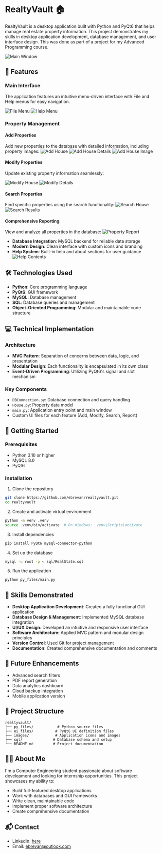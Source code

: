 # RealtyVault 🏠

RealtyVault is a desktop application built with Python and PyQt6 that helps manage real estate property information. This project demonstrates my skills in desktop application development, database management, and user interface design. This was done as part of a project for my Advanced Programming course.

![Main Window](screenshots/main_window.png)

## 🚀 Features

### Main Interface
The application features an intuitive menu-driven interface with File and Help menus for easy navigation.

![File Menu](screenshots/file_menu.png) ![Help Menu](screenshots/help_menu_1.png)

### Property Management

#### Add Properties
Add new properties to the database with detailed information, including property images:
![Add House](screenshots/add_house_1.png) ![Add House Details](screenshots/add_house_2.png) ![Add House Image](screenshots/add_house_3.png)

#### Modify Properties
Update existing property information seamlessly:

![Modify House](screenshots/modify_house_1.png) ![Modify Details](screenshots/modify_house_2.png)

#### Search Properties
Find specific properties using the search functionality:
![Search House](screenshots/search_house_1.png) ![Search Results](screenshots/search_house_2.png)

#### Comprehensive Reporting
View and analyze all properties in the database:
![Property Report](screenshots/report.png)

- **Database Integration**: MySQL backend for reliable data storage
- **Modern Design**: Clean interface with custom icons and branding
- **Help System**: Built-in help and about sections for user guidance
  ![Help Contents](screenshots/help_menu_2.png)

## 🛠️ Technologies Used

- **Python**: Core programming language
- **PyQt6**: GUI framework
- **MySQL**: Database management
- **SQL**: Database queries and management
- **Object-Oriented Programming**: Modular and maintainable code structure

## 💻 Technical Implementation

### Architecture
- **MVC Pattern**: Separation of concerns between data, logic, and presentation
- **Modular Design**: Each functionality is encapsulated in its own class
- **Event-Driven Programming**: Utilizing PyQt6's signal and slot mechanism

### Key Components
- `DBConnection.py`: Database connection and query handling
- `House.py`: Property data model
- `main.py`: Application entry point and main window
- Custom UI files for each feature (Add, Modify, Search, Report)

## 🚀 Getting Started

### Prerequisites
- Python 3.10 or higher
- MySQL 8.0
- PyQt6

### Installation

1. Clone the repository
```bash
git clone https://github.com/ebrevan/realtyvault.git
cd realtyvault
```

2. Create and activate virtual environment
```bash
python -m venv .venv
source .venv/bin/activate  # On Windows: .venv\Scripts\activate
```

3. Install dependencies
```bash
pip install PyQt6 mysql-connector-python
```

4. Set up the database
```bash
mysql -u root -p < sql/RealState.sql
```

5. Run the application
```bash
python py_files/main.py
```

## 🎯 Skills Demonstrated

- **Desktop Application Development**: Created a fully functional GUI application
- **Database Design & Management**: Implemented MySQL database integration
- **UI/UX Design**: Developed an intuitive and responsive user interface
- **Software Architecture**: Applied MVC pattern and modular design principles
- **Version Control**: Used Git for project management
- **Documentation**: Created comprehensive documentation and comments

## 🌟 Future Enhancements

- Advanced search filters
- PDF report generation
- Data analytics dashboard
- Cloud backup integration
- Mobile application version

## 📝 Project Structure
```
realtyvault/
├── py_files/           # Python source files
├── ui_files/          # PyQt6 UI definition files
├── images/            # Application icons and images
├── sql/              # Database schema and setup
└── README.md         # Project documentation
```

## 👨‍💻 About Me

I'm a Computer Engineering student passionate about software development and looking for internship opportunities. This project showcases my ability to:
- Build full-featured desktop applications
- Work with databases and GUI frameworks
- Write clean, maintainable code
- Implement proper software architecture
- Create comprehensive documentation

## 📬 Contact

- LinkedIn: [here](https://www.linkedin.com/in/ebrevan/)
- Email: ebrevan@outlook.com

